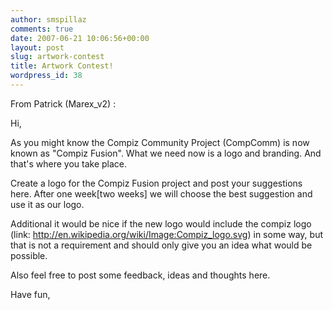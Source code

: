 ```yaml
---
author: smspillaz
comments: true
date: 2007-06-21 10:06:56+00:00
layout: post
slug: artwork-contest
title: Artwork Contest!
wordpress_id: 38
---
```


From Patrick (Marex_v2) :

Hi,

As you might know the Compiz Community Project (CompComm) is now known as "Compiz Fusion".
What we need now is a logo and branding. And that's where you take place.

Create a logo for the Compiz Fusion project and post your suggestions here.
After one week[two weeks] we will choose the best suggestion and use it as our logo.

Additional it would be nice if the new logo would include the compiz logo (link: http://en.wikipedia.org/wiki/Image:Compiz_logo.svg) in some way, but that is not a requirement and should only give you an idea what would be possible.

Also feel free to post some feedback, ideas and thoughts here.

Have fun,
